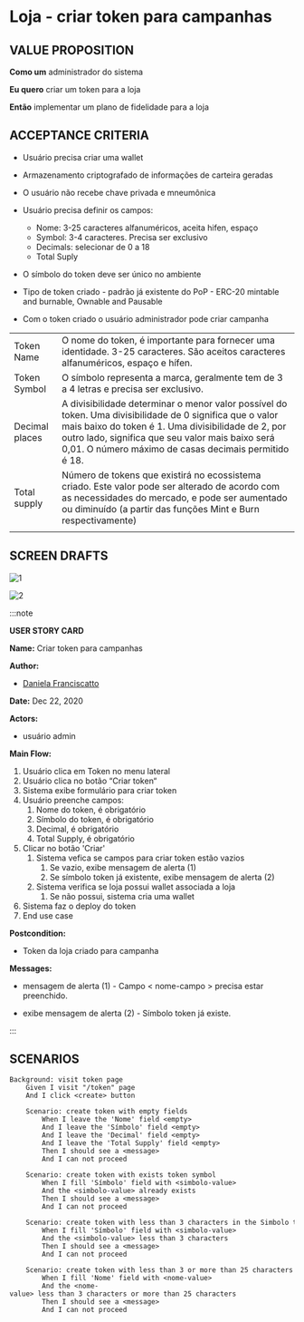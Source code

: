 # Loja - criar token para campanhas

## VALUE PROPOSITION

 **Como um** administrador do sistema

 **Eu quero** criar um token para a loja

 **Então** implementar um plano de fidelidade para a loja

## ACCEPTANCE CRITERIA

- Usuário precisa criar uma wallet

- Armazenamento criptografado de informações de carteira geradas

- O usuário não recebe chave privada e mneumônica

- Usuário precisa definir os campos:
    - Nome: 3-25 caracteres alfanuméricos, aceita hifen, espaço
    - Symbol: 3-4 caracteres. Precisa ser exclusivo
    - Decimals: selecionar de 0 a 18
    - Total Suply

- O símbolo do token deve ser único no ambiente

- Tipo de token criado - padrão já existente do PoP - ERC-20 mintable and burnable, Ownable and Pausable

- Com o token criado o usuário administrador pode criar campanha

|   |   |
| - | - |
| Token Name | O nome do token, é importante para fornecer uma identidade. 3-25 caracteres. São aceitos caracteres alfanuméricos, espaço e hífen. |
| Token Symbol | O símbolo representa a marca, geralmente tem de 3 a 4 letras e precisa ser exclusivo. |
| Decimal places | A divisibilidade determinar o menor valor possível do token. Uma divisibilidade de 0 significa que o valor mais baixo do token é 1. Uma divisibilidade de 2, por outro lado, significa que seu valor mais baixo será 0,01. O número máximo de casas decimais permitido é 18. |
| Total supply  | Número de tokens que existirá no ecossistema criado. Este valor pode ser alterado de acordo com as necessidades do mercado, e pode ser aumentado ou diminuído (a partir das funções Mint e Burn respectivamente) |
| | |

## SCREEN DRAFTS

![1](/img/must-ERP/criar-token1.png)

![2](/img/must-ERP/criar-token2.png)

:::note

**USER STORY CARD**

**Name:** Criar token para campanhas

**Author:** 

- [Daniela Franciscatto](https://github.com/danielaanjos) 

**Date:** Dec 22, 2020

**Actors:**  

- usuário admin

**Main Flow:**

1. Usuário clica em Token no menu lateral
2. Usuário clica no botão “Criar token“
3. Sistema exibe formulário para criar token
4. Usuário preenche campos:
    1. Nome do token, é obrigatório
    2. Símbolo do token, é obrigatório
    3. Decimal, é obrigatório
    4. Total Supply, é obrigatório
5. Clicar no botão 'Criar'
    1. Sistema vefica se campos para criar token estão vazios
        1. Se vazio, exibe mensagem de alerta (1)
        2. Se símbolo token já existente, exibe mensagem de alerta (2)
    2. Sistema verifica se loja possui wallet associada a loja
        1. Se não possui, sistema cria uma wallet
6. Sistema faz o deploy do token
7. End use case

**Postcondition:**

- Token da loja criado para campanha

**Messages:**

- mensagem de alerta (1) - Campo < nome-campo > precisa estar preenchido.

- exibe mensagem de alerta (2) - Símbolo token já existe.

:::

## SCENARIOS

```gherkin
Background: visit token page
    Given I visit "/token" page
    And I click <create> button

    Scenario: create token with empty fields
        When I leave the 'Nome' field <empty>
        And I leave the 'Símbolo' field <empty>
        And I leave the 'Decimal' field <empty>
        And I leave the 'Total Supply' field <empty>
        Then I should see a <message>
        And I can not proceed

    Scenario: create token with exists token symbol
        When I fill 'Símbolo' field with <simbolo-value>
        And the <simbolo-value> already exists
        Then I should see a <message>
        And I can not proceed

    Scenario: create token with less than 3 characters in the Simbolo token field
        When I fill 'Símbolo' field with <simbolo-value>
        And the <simbolo-value> less than 3 characters
        Then I should see a <message>
        And I can not proceed

    Scenario: create token with less than 3 or more than 25 characters in the Nome token field
        When I fill 'Nome' field with <nome-value>
        And the <nome-value> less than 3 characters or more than 25 characters
        Then I should see a <message>
        And I can not proceed    
```